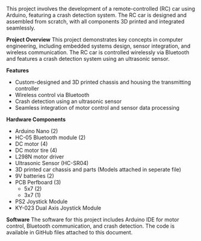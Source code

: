 This project involves the development of a remote-controlled (RC) car using Arduino, featuring a crash detection system. The RC car is designed and assembled from scratch, with all components 3D printed and integrated seamlessly.

**Project Overview**
This project demonstrates key concepts in computer engineering, including embedded systems design, sensor integration, and wireless communication. The RC car is controlled wirelessly via Bluetooth and features a crash detection system using an ultrasonic sensor.

**Features**
- Custom-designed and 3D printed chassis and housing the transmitting controller
- Wireless control via Bluetooth
- Crash detection using an ultrasonic sensor
- Seamless integration of motor control and sensor data processing

**Hardware Components**
- Arduino Nano (2)
- HC-05 Bluetooth module (2)
- DC motor (4)
- DC motor tire (4)
- L298N motor driver
- Ultrasonic Sensor (HC-SR04)
- 3D printed car chassis and parts (Models attached in seperate file)
- 9V batteries (2)
- PCB Perfboard (3)
    -  5x7 (2)
    -  3x7 (1)
- PS2 Joystick Module
- KY-023 Dual Axis Joystick Module

**Software**
The software for this project includes Arduino IDE for motor control, Bluetooth communication, and crash detection. The code is available in GitHub files attached to this document.
